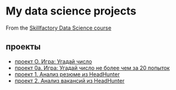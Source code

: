 # My data science projects
From the [Skillfactory Data Science course](https://lms.skillfactory.ru/courses/course-v1:SkillFactory+DST-3.0+28FEB2021) 

## проекты

* [проект О. Игра: Угадай число](https://github.com/Aemikh/ae_data_science/tree/main/project_0)
* [проект 0a. Игра: Угадай число не более чем за 20 попыток](https://github.com/Aemikh/ae_data_science/tree/main/project_0a)
* [проект 1. Анализ резюме из HeadHunter](https://github.com/Aemikh/ae_data_science/tree/main/Project_1)
* [проект 2. Анализ вакансий из HeadHunter](https://github.com/Aemikh/ae_data_science/tree/main/Project_2)

